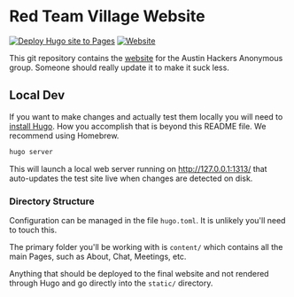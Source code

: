 # Red Team Village Website

[![Deploy Hugo site to Pages](https://github.com/red-team-offense-village/website/actions/workflows/hugo.yml/badge.svg)](https://github.com/red-team-offense-village/website/actions/workflows/hugo.yml) [![Website](https://img.shields.io/website?url=https%3A%2F%2Fredteamvillage.io&label=redteamvillage.io&link=https%3A%2F%2Fredteamvillage.io)](https://redteamvillage.io/)

This git repository contains the [website](http://redteamvillage.io) for the Austin Hackers Anonymous group. Someone should really update it to make it suck less.

## Local Dev

If you want to make changes and actually test them locally you will need to [install Hugo](https://gohugo.io/installation/). How you accomplish that is beyond this README file. We recommend using Homebrew.

```sh
hugo server
```

This will launch a local web server running on <http://127.0.0.1:1313/> that auto-updates the test site live when changes are detected on disk.

### Directory Structure

Configuration can be managed in the file `hugo.toml`. It is unlikely you'll need to touch this.

The primary folder you'll be working with is `content/` which contains all the main Pages, such as About, Chat, Meetings, etc.

Anything that should be deployed to the final website and not rendered through Hugo and go directly into the `static/` directory.
